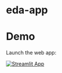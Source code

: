 # eda-app
# Demo

Launch the web app:

[![Streamlit App](https://static.streamlit.io/badges/streamlit_badge_black_white.svg)](https://eda-app-vuqsocbfvmbh7pjugsbbla.streamlit.app)
